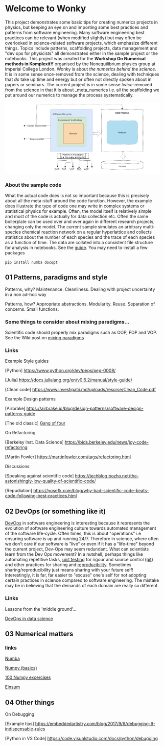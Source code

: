 # Welcome to Wonky

This project demonstrates some basic tips for creating numerics projects in physics, but keeping an eye on and importing some best practices and patterns from software engineering. 
Many software engineering best practices can be relevant (when modified slightly) but may often be overlooked in science-related software projects, which emphasize different things. Topics include patterns, scaffolding projects, data management and "dev ops for physicists" all demonstrated either in the sample project or the notebooks.
This project was created for the __Workshop On Numerical methods in KomplexitY__ organised by the Nonequilibrium physics group at Imperial College London. Wonky is about _the numerics behind the science_. It is in some sense once-removed from the science, dealing with techniques that _do_ take up time and energy but or often not directly spoken about in papers or seminars. The current project is in some sense _twice_-removed from the science in that it is about _meta_numerics i.e. all the scaffolding we put around our numerics to manage the process systematically.

![](https://github.com/sirsh/wonky/blob/master/images/ScyOps.png)

### About the sample code
What the actual code does is not so important because this is precisely about all the meta-stuff around the code function. However, the example does illustrate the type of code one may write in complex systems or statistical physics for example. Often, the model itself is relatively simple and most of the code is actually for data collection etc. Often the same boilerplate can be used over and over again in different research projects, changing only the model. The current sample simulates an arbitrary multi-species chemical reaction network on a regular hyperlattice and collects statistics about the number of each species and the trace of each species as a function of time. The data are collated into a consistent file structure for analysis in notebooks. See the [guide](https://github.com/sirsh/wonky/blob/master/guide.ipynb). You may need to install a few packages

    pip install numba docopt

## 01 Patterns, paradigms and style
Patterns, why? Maintenance. Cleanliness. Dealing with project uncertainty in a non ad-hoc way

Patterns, how? Appropriate abstractions. Modularity. Reuse. Separation of concerns. Small functions. 

### Some things to consider about mixing paradigms...

Scientific code should properly mix paradigms such as OOP, FOP and VOP. See the Wiki post on [mixing paradigms](https://github.com/sirsh/wonky/wiki/Mixing-Paradigms)

### Links

Example Style guides

[Python] https://www.python.org/dev/peps/pep-0008/

[Julia] https://docs.julialang.org/en/v0.6.2/manual/style-guide/

[Clean code] https://www.investigatii.md/uploads/resurse/Clean_Code.pdf

Example Design patterns 

[Airbrake] https://airbrake.io/blog/design-patterns/software-design-patterns-guide

[The old classic] [Gang of four](https://www.amazon.co.uk/Design-Patterns-Object-Oriented-Addison-Wesley-Professional-ebook/dp/B000SEIBB8 )

On Refactoring 

[Berkeley Inst. Data Science] https://bids.berkeley.edu/news/joy-code-refactoring

[Martin Fowler] https://martinfowler.com/tags/refactoring.html

Discussions

[Speaking against scientific code] https://techblog.bozho.net/the-astonishingly-low-quality-of-scientific-code/

[Repudiation] https://yosefk.com/blog/why-bad-scientific-code-beats-code-following-best-practices.html


## 02 DevOps (or something like it)
[DevOps](https://en.wikipedia.org/wiki/DevOps) in software engineering is interesting because it represents the evolution of software engineering culture towards automated management of the software life-cycle. Often times, this is about "operations" i.e ensuring software is up and running 24/7. Therefore in science, where often we don't care if our software is "live" or even if it has a "life-time" beyond the current project, Dev-Ops may seem redundant. What can scientists learn from the Dev Ops movement? In a nutshell, perhaps things like automating repetitive tasks,  [unit testing](https://en.wikipedia.org/wiki/Test-driven_development) for rigour and source control ([git](https://en.wikipedia.org/wiki/Git)) and other practices for sharing and [reproducibility](https://en.wikipedia.org/wiki/Reproducibility). Sometimes sharing/reproducibility just means sharing with your future self! Interestingly, it is far, far easier to "excuse" one's self for not adopting certain practices in science compared to software engineering. The mistake may be in believing that the demands of each domain are really so different.

### Links

Lessons from the 'middle ground'...

[DevOps in data science](https://redmonk.com/dberkholz/2012/11/06/what-can-data-scientists-learn-from-devops/)


## 03 Numerical matters

### links

[Numba](https://numba.pydata.org/)

[Numpy (basics)](https://realpython.com/numpy-array-programming/)

[100 Numpy excercises](http://www.labri.fr/perso/nrougier/teaching/numpy.100/index.html)

[Einsum](http://ajcr.net/Basic-guide-to-einsum)

## 04 Other things

On Debugging

[Example tips] https://embeddedartistry.com/blog/2017/9/6/debugging-9-indispensable-rules

[Python in VS Code] https://code.visualstudio.com/docs/python/debugging




